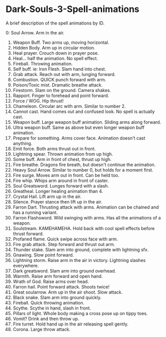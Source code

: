# Dark-Souls-3-Spell-animations

A brief description of the spell animations by ID.

0: Soul Arrow. Arm in the air.
1. Weapon Buff. Two arms up, moving horizontal.
2. Hidden Body. Arm up in circular motion.
3. Heal prayer. Crouch down in prayer pose.
4. Heal... half the animation. No spell effect.
5. Fireball. Throwing animation.
6. Self buff. ie: Iron Flesh. Slam hand into chest.
7. Grab attack. Reach out with arm, lunging forward.
8. Combustion. QUICK punch forward with arm.
9. Poison/Toxic mist. Dramatic breathe attack.
10. Firestorm. Slam on the ground. Camera shakes.
11. Rapport. Finger to forehead and point forward.
12. Force / WOG. Hip thrust!
13. Chameleon. Circular arc with arm. Similar to number 2.
14. Cannot cast. Hand comes out and confused look. No spell is actually cast.
15. Weapon buff. Large weapon buff animation. Sliding arms along forward.
16. Ultra weapon buff. Same as above but even longer weapon buff animation.
17. Prepare for something. Arms cover face. Animation doesn't cast anything.
18. Emit force. Both arms thrust out in front.
19. Lightning spear. Thrown animation from up high.
20. Some buff. Arm in front of chest, thrust up high.
21. Fire breathe. Dragons fire breath, but doesn't continue the animation.
22. Heavy Soul Arrow. Similar to number 0, but holds for a moment first.
23. Fire surge. Moves arm out in front. Can be held too.
24. Fire whip. Whips arm around in front of caster.
25. Soul Greatsword. Lunges forward with a slash.
26. Greatheal. Longer healing animation than 4.
27. Crystal Hail. Lift arm up in the air.
28. Silence. Prayer stance then lift up in the air.
29. Farron Dart. Thrusting attack with arms. Animation can be chained and has a running variant.
30. Farron Flashsword. Wild swinging with arms. Has all the animations of a weapon.
31. Soulstream. KAMEHAMEHA. Hold back with cool spell effects before thrust forward.
32. Profaned flame. Quick swipe across face with arm.
33. Fire grab attack. Step forward and thrust out arm.
34. Thunder stake. Slam arm into ground, complete with lightning sfx.
35. Gnawing. Slow point forward.
36. Lightning storm. Raise arm in the air in victory. Lightning slashes everywhere.
37. Dark greatsword. Slam arm into ground overhead.
38. Warmth. Raise arm forward and open hand.
39. Wrath of God. Raise arms over head.
40. Farron hail. Point forward attack. Shoots twice!
41. Great soularrow. Arm up in the air shoot. Slow attack.
42. Black snake. Slam arm into ground quickly.
43. Fireball. Quick throwing animation.
44. Scythe. Scythe in hand, slash in front.
45. Pillars of light. Whole body making a cross pose up on tippy toes.
46. Vomit? Drink and then throw up.
47. Fire turret. Hold hand up in the air releasing spell gently.
48. Corona. Large throw attack.

